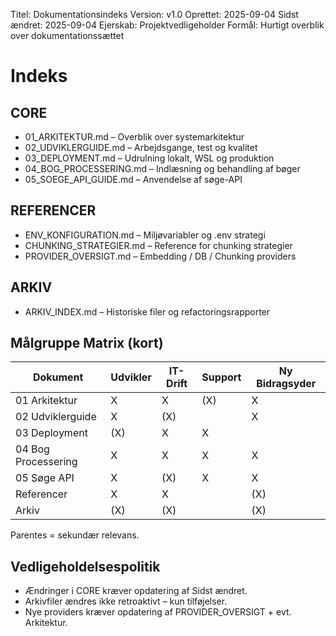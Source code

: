Titel: Dokumentationsindeks
Version: v1.0
Oprettet: 2025-09-04
Sidst ændret: 2025-09-04
Ejerskab: Projektvedligeholder
Formål: Hurtigt overblik over dokumentationssættet

# Indeks

## CORE
- 01_ARKITEKTUR.md – Overblik over systemarkitektur
- 02_UDVIKLERGUIDE.md – Arbejdsgange, test og kvalitet
- 03_DEPLOYMENT.md – Udrulning lokalt, WSL og produktion
- 04_BOG_PROCESSERING.md – Indlæsning og behandling af bøger
- 05_SOEGE_API_GUIDE.md – Anvendelse af søge-API

## REFERENCER
- ENV_KONFIGURATION.md – Miljøvariabler og .env strategi
- CHUNKING_STRATEGIER.md – Reference for chunking strategier
- PROVIDER_OVERSIGT.md – Embedding / DB / Chunking providers

## ARKIV
- ARKIV_INDEX.md – Historiske filer og refactoringsrapporter

## Målgruppe Matrix (kort)
| Dokument | Udvikler | IT-Drift | Support | Ny Bidragsyder |
|----------|----------|----------|---------|----------------|
| 01 Arkitektur | X | X | (X) | X |
| 02 Udviklerguide | X | (X) |  | X |
| 03 Deployment | (X) | X | X |  |
| 04 Bog Processering | X | X | X | X |
| 05 Søge API | X | (X) | X | X |
| Referencer | X | X |  | (X) |
| Arkiv | (X) | (X) |  | (X) |

Parentes = sekundær relevans.

## Vedligeholdelsespolitik
- Ændringer i CORE kræver opdatering af Sidst ændret.
- Arkivfiler ændres ikke retroaktivt – kun tilføjelser.
- Nye providers kræver opdatering af PROVIDER_OVERSIGT + evt. Arkitektur.
